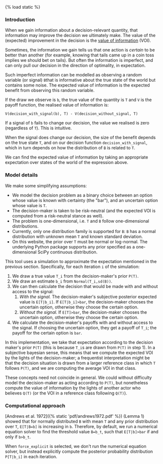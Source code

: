 {% load static %}

### Introduction
When we gain information about a decision-relevant quantity, that information may improve the decision we ultimately make. The value of the (expected) improvement in the decision is the [value of information](https://en.wikipedia.org/wiki/Value_of_information) (VOI).

Sometimes, the information we gain tells us that one action is _certain_ to be better than another (for example, knowing that tails came up in a coin toss implies we should bet on tails). But often the information is imperfect, and can only pull our decision in the direction of optimality, in expectation.

Such imperfect information can be modelled as observing a random variable (or signal) `B`that is informative about the true state of the world but contains some noise. The expected value of information is the expected benefit from observing this random variable. 

If the draw we observe is `b`, the true value of the quantity is `T` and `V` is the payoff function, the realised value of information is:

```
V(decision_with_signal(b), T) - V(decision_without_signal, T) 
```

If a signal of `b` fails to change our decision, the value we realised is zero (regardless of `T`). This is intuitive.

When the signal does change our decision, the size of the benefit depends on the true state `T`, and on our decision function `decision_with_signal`, which in turn depends on how the distribution of `B` is related to `T`. 

We can find the expected value of information by taking an appropriate expectation over states of the world of the expression above.

### Model details
We make some simplifying assumptions:

* We model the decision problem as a binary choice between an option whose value is known with certainty (the "bar"), and an uncertain option whose value is `T`.
* The decision-maker is taken to be risk-neutral (and the expected VOI is computed from a risk-neutral stance as well).
* The problem is one-dimensional, i.e. `T` and `B` follow one-dimensional distributions.
* Currently, only one distribution family is supported for `B`: `B` has a normal distribution with unknown mean `T` and known standard deviation.
* On this website, the prior over `T` must be normal or log-normal. The underlying Python package supports any prior specified as a one-dimensional SciPy continuous distribution.

This tool uses a simulation to approximate the expectation mentioned in the previous section. Specifically, for each iteration `i` of the simulation:

1. We draw a true value `T_i` from the decision-maker's prior `P(T)`.
2. We draw an estimate `b_i` from `Normal(T_i,sd(B))`.
3. We can then calculate the decision that would be made with and without access to the signal:
   1. _With the signal._ The decision-maker's subjective posterior expected value is `E[T|b_i]`. If `E[T|b_i]>bar`, the decision-maker chooses the uncertain option, otherwise they choose the certain option.
   2. _Without the signal._ If `E[T]>bar`, the decision-maker chooses the uncertain option, otherwise they choose the certain option.
4. We calculate the decision-maker's payoffs with and without access to the signal. If choosing the uncertain option, they get a payoff of `T_i`; the payoff for the certain option is `bar`.

In this implementation, we take that expectation according to the decision maker's prior `P(T)` (this is because `T_i`s are drawn from `P(T)` in step 1). In a subjective bayesian sense, this means that we compute the expected VOI by the lights of the decision-maker; a frequentist interpretation might be that the decision situation is drawn from a larger reference class in which `T` follows `P(T)`, and we are computing the average VOI in that class.

These concepts need not coincide in general. We could without difficulty model the decision-maker as acting according to `P(T)`, but nonetheless compute the value of information by the lights of another actor who believes `Q(T)` (or the VOI in a reference class following `Q(T)`).


### Computational approach
[Andrews et al. 1972]({% static 'pdf/andrews1972.pdf' %}) (Lemma 1)  showed that for normally distributed `B` with mean `T` and any prior distribution over `T`, `E[T|B=b]` is increasing in `b`. Therefore, by default, we run a numerical equation solver to find the threshold value `B=b_t`, such that `E[T|b]>bar` if and only if `b>b_t`.

When `force_explicit` is selected, we don't run the numerical equation solver, but instead explicitly compute the posterior probability distribution `P[T|b_i]` in each iteration.
